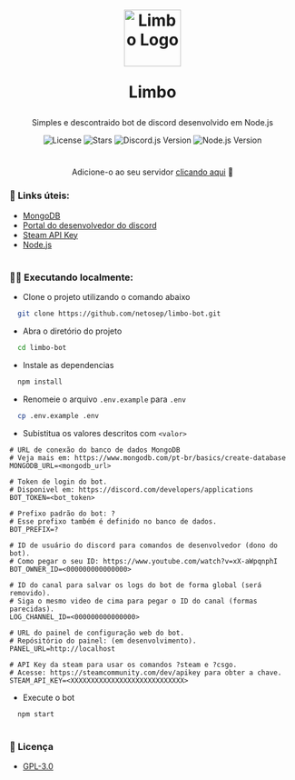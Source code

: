 <h1 align="center">
    <img src="https://i.imgur.com/E9hTV64.png" alt="Limbo Logo" width="100">
    <p>Limbo</p>
</h1>

<div align="center">
    <p>Simples e descontraido bot de discord desenvolvido em Node.js</p>
    <img alt="License" src="https://img.shields.io/github/license/netosep/limbo-bot?color=black&logo=apache&logoColor=white">
    <img alt="Stars" src="https://img.shields.io/github/stars/netosep/limbo-bot?color=black&logo=github&logoColor=white">
    <img alt="Discord.js Version" src="https://img.shields.io/npm/v/discord.js?color=black&label=discord.js&logo=discord&logoColor=white">
    <img alt="Node.js Version" src="https://img.shields.io/npm/v/node?color=black&label=node&logo=node.js&logoColor=white">
</div>

#

<p align="center">Adicione-o ao seu servidor <a href="https://discord.com/oauth2/authorize?=&client_id=699289718348578836&scope=bot&permissions=8">clicando aqui</a> 🖤</p>

### 🔗 Links úteis:
<ul>
    <li><a href="https://account.mongodb.com/account/login">MongoDB</a></li>
    <li><a href="https://discord.com/developers/applications">Portal do desenvolvedor do discord</a></li>
    <li><a href="https://steamcommunity.com/dev/apikey">Steam API Key</a></li>
    <li><a href="https://nodejs.org/pt-br/">Node.js</a></li>
</ul>

#

### 👨‍💻 Executando localmente:
- Clone o projeto utilizando o comando abaixo
```bash
  git clone https://github.com/netosep/limbo-bot.git
```

- Abra o diretório do projeto
```bash
  cd limbo-bot
```

- Instale as dependencias
```bash
  npm install
```

- Renomeie o arquivo `.env.example` para `.env`
```bash
  cp .env.example .env
```

- Subistitua os valores descritos com `<valor>`
```env
# URL de conexão do banco de dados MongoDB
# Veja mais em: https://www.mongodb.com/pt-br/basics/create-database
MONGODB_URL=<mongodb_url>

# Token de login do bot.
# Disponivel em: https://discord.com/developers/applications
BOT_TOKEN=<bot_token>

# Prefixo padrão do bot: ?
# Esse prefixo também é definido no banco de dados.
BOT_PREFIX=?

# ID de usuário do discord para comandos de desenvolvedor (dono do bot).
# Como pegar o seu ID: https://www.youtube.com/watch?v=xX-aWpqnphI
BOT_OWNER_ID=<000000000000000>

# ID do canal para salvar os logs do bot de forma global (será removido).
# Siga o mesmo video de cima para pegar o ID do canal (formas parecidas).
LOG_CHANNEL_ID=<000000000000000>

# URL do painel de configuração web do bot.
# Repósitório do painel: (em desenvolvimento).
PANEL_URL=http://localhost

# API Key da steam para usar os comandos ?steam e ?csgo.
# Acesse: https://steamcommunity.com/dev/apikey para obter a chave.
STEAM_API_KEY=<XXXXXXXXXXXXXXXXXXXXXXXXXXXX>
```

- Execute o bot
```bash
  npm start
```

#

### 📑 Licença

- [GPL-3.0](https://github.com/netosep/limbo-bot/blob/main/LICENSE.md)
